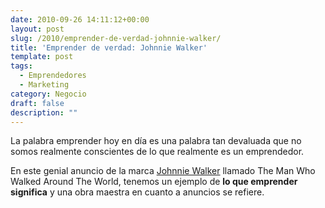 ```yaml
---
date: 2010-09-26 14:11:12+00:00
layout: post
slug: /2010/emprender-de-verdad-johnnie-walker/
title: 'Emprender de verdad: Johnnie Walker'
template: post
tags:
  - Emprendedores
  - Marketing
category: Negocio
draft: false
description: ""
---
```


La palabra emprender hoy en día es una palabra tan devaluada que no somos realmente conscientes de lo que realmente es un emprendedor.

En este genial anuncio de la marca [Johnnie Walker](http://www.johnniewalker.es/) llamado The Man Who Walked Around The World, tenemos un ejemplo de **lo que emprender significa** y una obra maestra en cuanto a anuncios se refiere.


